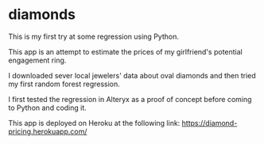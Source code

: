 # diamonds

This is my first try at some regression using Python. 

This app is an attempt to estimate the prices of my girlfriend's potential engagement ring. 

I downloaded sever local jewelers' data about oval diamonds and then tried my first random forest regression. 

I first tested the regression in Alteryx as a proof of concept before coming to Python and coding it. 

This app is deployed on Heroku at the following link:
https://diamond-pricing.herokuapp.com/